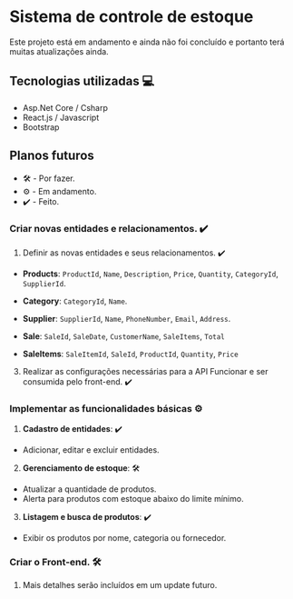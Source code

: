 # Sistema de controle de estoque
Este projeto está em andamento e ainda não foi concluído e portanto terá muitas atualizações ainda.

## Tecnologias utilizadas 💻
* Asp.Net Core / Csharp
* React.js / Javascript
* Bootstrap

## Planos futuros
* 🛠️ - Por fazer.
* ⚙️ - Em andamento.
* ✔️ - Feito.

### Criar novas entidades e relacionamentos. ✔️
1. Definir as novas entidades e seus relacionamentos. ✔️
* **Products**: `ProductId`, `Name`, `Description`, `Price`, `Quantity`, `CategoryId`, `SupplierId`.
* **Category**: `CategoryId`, `Name`.
* **Supplier**: `SupplierId`, `Name`, `PhoneNumber`, `Email`, `Address`.

* **Sale**: `SaleId`, `SaleDate`, `CustomerName`, `SaleItems`, `Total`
* **SaleItems**: `SaleItemId`, `SaleId`, `ProductId`, `Quantity`, `Price`

3. Realizar as configurações necessárias para a API Funcionar e ser consumida pelo front-end. ✔️

### Implementar as funcionalidades básicas ⚙️

1. **Cadastro de entidades**: ✔️
* Adicionar, editar e excluir entidades.

2. **Gerenciamento de estoque**: 🛠️
* Atualizar a quantidade de produtos.
* Alerta para produtos com estoque abaixo do limite mínimo.

3. **Listagem e busca de produtos**: ✔️
* Exibir os produtos por nome, categoria ou fornecedor.

### Criar o Front-end. 🛠️
1. Mais detalhes serão incluídos em um update futuro.

